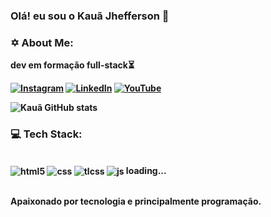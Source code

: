 ###  Olá! eu sou o Kauã Jhefferson 👋

### ✡️ About Me:

 <b>dev em formação full-stack⏳<b>

[![Instagram](https://img.shields.io/badge/Instagram-E4405F?style=for-the-badge&logo=instagram&logoColor=white)](https://www.instagram.com/kauajh_/)
[![LinkedIn](https://img.shields.io/badge/LinkedIn-0077B5?style=for-the-badge&logo=linkedin&logoColor=white)](https://www.linkedin.com/in/kau%C3%A3-jhefferson-2a068723b/)
[![YouTube](https://img.shields.io/badge/YouTube-FF0000?style=for-the-badge&logo=youtube&logoColor=white)](https://www.youtube.com/@kauajhefferson12/featured)

![Kauã GitHub stats](https://github-readme-stats.vercel.app/api?username=kauajhef&show_icons=true&theme=dracula) 

### 💻 Tech Stack:

<div style = 'display= inline_block'><br/>
<img align='center' alt='html5' src='https://img.shields.io/badge/HTML5-E34F26?style=for-the-badge&logo=html5&logoColor=white'/>
<img align='center' alt='css' src='https://img.shields.io/badge/CSS3-1572B6?style=for-the-badge&logo=css3&logoColor=white'/>
<img align='center' alt='tlcss' src='https://img.shields.io/badge/Tailwind_CSS-38B2AC?style=for-the-badge&logo=tailwind-css&logoColor=white'/>
<img align='center' alt='js' src='https://img.shields.io/badge/JavaScript-F7DF1E?style=for-the-badge&logo=javascript&logoColor=black'/>
loading...
</div> <br/>

<b>Apaixonado por tecnologia e principalmente programação.<b>
<br>
